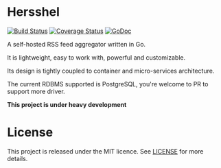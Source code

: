 # Hersshel
[![Build Status](https://travis-ci.org/hersshel/hersshel.svg)](https://travis-ci.org/hersshel/hersshel)
[![Coverage Status](https://coveralls.io/repos/github/hersshel/hersshel/badge.svg?branch=master)](https://coveralls.io/github/hersshel/hersshel?branch=master)
[![GoDoc](https://godoc.org/github.com/hersshel/hersshel?status.svg)](https://godoc.org/github.com/hersshel/hersshel)

A self-hosted RSS feed aggregator written in Go.

It is lightweight, easy to work with, powerful and customizable.

Its design is tightly coupled to container and micro-services architecture.

The current RDBMS supported is PostgreSQL, you're welcome to PR to support more driver.

__This project is under heavy development__

# License

This project is released under the MIT licence. See [LICENSE](LICENSE) for more details.
